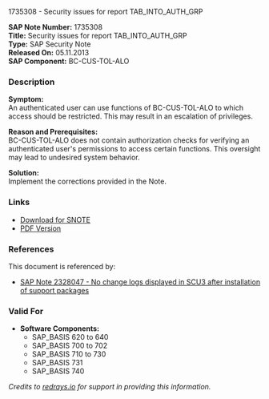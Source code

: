 1735308 - Security issues for report TAB_INTO_AUTH_GRP

**SAP Note Number:** 1735308  
**Title:** Security issues for report TAB_INTO_AUTH_GRP  
**Type:** SAP Security Note  
**Released On:** 05.11.2013  
**SAP Component:** BC-CUS-TOL-ALO  

### Description

**Symptom:**  
An authenticated user can use functions of BC-CUS-TOL-ALO to which access should be restricted. This may result in an escalation of privileges.

**Reason and Prerequisites:**  
BC-CUS-TOL-ALO does not contain authorization checks for verifying an authenticated user's permissions to access certain functions. This oversight may lead to undesired system behavior.

**Solution:**  
Implement the corrections provided in the Note.

### Links

- [Download for SNOTE](https://notesdownloads.sap.com/note/0040000010310562017)
- [PDF Version](https://userapps.support.sap.com/sap/support/sfm/notes/print/0001735308?language=en-US&token=660765F8BECDFF198FF21AAD46E75151)

### References

This document is referenced by:

- [SAP Note 2328047 - No change logs displayed in SCU3 after installation of support packages](https://me.sap.com/notes/2328047)

### Valid For

- **Software Components:**
  - SAP_BASIS 620 to 640
  - SAP_BASIS 700 to 702
  - SAP_BASIS 710 to 730
  - SAP_BASIS 731
  - SAP_BASIS 740

*Credits to [redrays.io](https://redrays.io) for support in providing this information.*